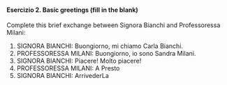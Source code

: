 #### Esercizio 2. Basic greetings (fill in the blank)

Complete this brief exchange between Signora Bianchi and Professoressa Milani:

1. SIGNORA BIANCHI: Buongiorno, mi chiamo Carla Bianchi.
2. PROFESSORESSA MILANI: Buongiorno, io sono Sandra Milani.
3. SIGNORA BIANCHI: Piacere! Molto piacere!
4. PROFESSORESSA MILANI: A Presto
5. SIGNORA BIANCHI: ArrivederLa